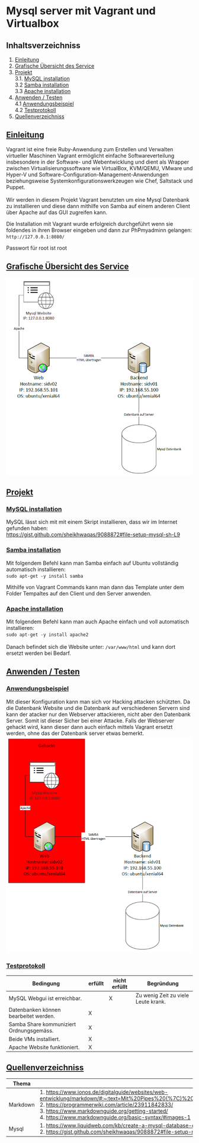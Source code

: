 # Mysql server mit Vagrant und Virtualbox

## Inhaltsverzeichniss

1. [Einleitung](#einleitung)
2. [Grafische Übersicht des Service](#grafische-übersicht-des-service)
3. [Projekt](#projekt) <br />
    3.1. [MySQL installation](#mysql-installation) <br />
    3.2 [Samba installation](#samba-installation) <br />
    3.3 [Apache installation](#apache-installation)
4. [Anwenden / Testen](#anwenden--testen) <br />
   4.1 [Anwendungsbeispiel](#anwendungsbeispiel) <br />
   4.2 [Testprotokoll](#testprotokoll)
5. [Quellenverzeichniss](#quellenverzeichniss)

## [Einleitung](#einleitung)
Vagrant ist eine freie Ruby-Anwendung zum Erstellen und Verwalten virtueller Maschinen Vagrant ermöglicht einfache Softwareverteilung insbesondere in der Software- und Webentwicklung und dient als Wrapper zwischen Virtualisierungssoftware wie VirtualBox, KVM/QEMU, VMware und Hyper-V und Software-Configuration-Management-Anwendungen beziehungsweise Systemkonfigurationswerkzeugen wie Chef, Saltstack und Puppet.
<br /><br />
Wir werden in diesem Projekt Vagrant benutzten um eine Mysql Datenbank zu installieren und diese dann mithilfe von Samba auf einem anderen Client über Apache auf das GUI zugreifen kann.

Die Installation mit Vagrant wurde erfolgreich durchgeführt wenn sie foldendes in ihren Browser eingeben und dann zur PhPmyadminn gelangen: <br />
`http://127.0.0.1:8080/` <br />

Passwort für root ist root

## [Grafische Übersicht des Service](#grafische-übersicht-des-service)
 ![Diagramm.png](Markdown-Files/diagramm.png)

## [Projekt](#projekt)

### [MySQL installation](#mysql-installation)
MySQL lässt sich mit mit einem Skript installieren, dass wir im Internet gefunden haben: <br />
https://gist.github.com/sheikhwaqas/9088872#file-setup-mysql-sh-L9

### [Samba installation](#samba-installation)
Mit folgendem Befehl kann man Samba einfach auf Ubuntu vollständig automatisch installieren: <br />
`sudo apt-get -y install samba` <br />

Mithilfe von Vagrant Commands kann man dann das Template unter dem Folder Tempaltes auf den Client und den Server anwenden.

### [Apache installation](#apache-installation)
Mit folgendem Befehl kann man auch Apache einfach und voll automatisch installieren: <br />
`sudo apt-get -y install apache2` <br />
<br />
Danach befindet sich die Website unter: `/var/www/html` und kann dort ersetzt werden bei Bedarf.

## [Anwenden / Testen](#anwenden--testen)

### [Anwendungsbeispiel](#anwendungsbeispiel)
Mit dieser Konfiguration kann man sich vor Hacking attacken schützten. Da die Datenbank Website und die Datenbank auf verschiedenen Servern sind kann der atacker nur den Webserver attackieren, nicht aber den Datenbank Server. Somit ist dieser Sicher bei einer Attacke. Falls der Webserver gehackt wird, kann dieser dann auch einfach mittels Vagrant ersetzt werden, ohne das der Datenbank server etwas bemerkt.
![Hacker.png](Markdown-Files/hacker.png)

### [Testprotokoll](#testprotokoll)

|Bedingung|erfüllt|nicht erfüllt|Begründung|
|--------|--------|--------|--------|
|MySQL Webgui ist erreichbar.||X|Zu wenig Zeit zu viele Leute krank.|
|Datenbanken können bearbeitet werden.|X|||
|Samba Share kommuniziert Ordnungsgemäss.|X|||
|Beide VMs installiert.|X|||
|Apache Website funktioniert.|X|||

## [Quellenverzeichniss](#quellenverzeichniss)

|Thema|Quellen|
|--------|--------|
|    Markdown    |    1. https://www.ionos.de/digitalguide/websites/web-entwicklung/markdown/#:~:text=Mit%20Pipes%20(%7C)%20lassen%20sich,die%20entsprechenden%20Zellen%20mit%20Bindestrichen.&text=Es%20ist%20prinzipiell%20nicht%20wichtig%2C%20dass%20die%20Pipes%20untereinander%20sind. <br /> 2. https://programmerwiki.com/article/23911842833/ <br /> 3. https://www.markdownguide.org/getting-started/ <br /> 4. https://www.markdownguide.org/basic-syntax/#images-1    |
|    Mysql    |   1. https://www.liquidweb.com/kb/create-a-mysql-database-on-linux-via-command-line/  <br /> 2. https://gist.github.com/sheikhwaqas/9088872#file-setup-mysql-sh-L9 |